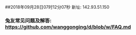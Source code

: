 ##2018年09月28日07时12分07秒 新址: 142.93.51.150
### 兔友常见问题及解答: https://github.com/wanggonging/d/blob/w/FAQ.md
